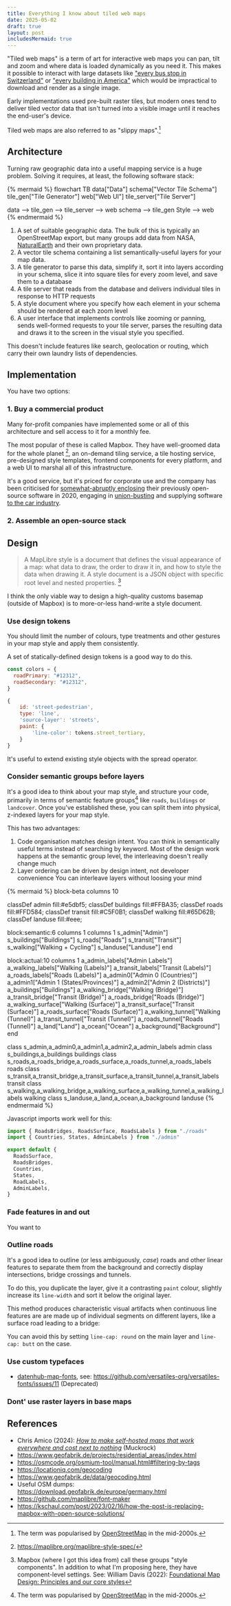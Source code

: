 ```yaml
---
title: Everything I know about tiled web maps
date: 2025-05-02
draft: true
layout: post
includesMermaid: true
---
```


"Tiled web maps" is a term of art for interactive web maps you can pan, tilt and zoom and where data is loaded dynamically as you need it. This makes it possible to interact with large datasets like ["every bus stop in Switzerland"](https://map.geo.admin.ch/#/map?lang=en&center=2634638.09,1201068.09&z=2.842&topic=ech&layers=ch.swisstopo.zeitreihen@year=1864,f;ch.bfs.gebaeude_wohnungs_register,f;ch.bav.haltestellen-oev;ch.swisstopo.swisstlm3d-wanderwege,f;ch.vbs.schiessanzeigen,f;ch.astra.wanderland-sperrungen_umleitungen,f&bgLayer=ch.swisstopo.pixelkarte-farbe) or ["every building in America"](https://www.nytimes.com/interactive/2018/10/12/us/map-of-every-building-in-the-united-states.html) which would be impractical to download and render as a single image.

Early implementations used pre-built raster tiles, but modern ones tend to deliver tiled vector data that isn't turned into a visible image until it reaches the end-user's device.

Tiled web maps are also referred to as "slippy maps".[^1]

## Architecture

Turning raw geographic data into a useful mapping service is a huge problem. Solving it requires, at least, the following software stack:

{% mermaid %}
flowchart TB
data["Data"]
schema["Vector Tile Schema"]
tile_gen["Tile Generator"]
web["Web UI"]
tile_server["Tile Server"]

data --> tile_gen --> tile_server --> web
schema --> tile_gen
Style --> web
{% endmermaid %}

1. A set of suitable geographic data. The bulk of this is typically an OpenStreetMap export, but many groups add data from NASA, [NaturalEarth](https://www.naturalearthdata.com/) and their own proprietary data.
2. A vector tile schema containing a list semantically-useful layers for your map data.
3. A tile generator to parse this data, simplify it, sort it into layers according in your schema, slice it into square tiles for every zoom level, and save them to a database
4. A tile server that reads from the database and delivers individual tiles in response to HTTP requests
5. A style document where you specify how each element in your schema should be rendered at each zoom level
6. A user interface that implements controls like zooming or panning, sends well-formed requests to your tile server, parses the resulting data and draws it to the screen in the visual style you specified.

This doesn't include features like search, geolocation or routing, which carry their own laundry lists of dependencies.

## Implementation

You have two options:

### 1. Buy a commercial product

Many for-profit companies have implemented some or all of this architecture and sell access to it for a monthly fee.

The most popular of these is called Mapbox. They have well-groomed data for the whole planet [^3], an on-demand tiling service, a tile hosting service, pre-designed style templates, frontend components for every platform, and a web UI to marshal all of this infrastructure.

It's a good service, but it's priced for corporate use and the company has been criticised for [somewhat-abruptly enclosing](https://wptavern.com/mapbox-gl-js-is-no-longer-open-source) their previously open-source software in 2020, engaging in [union-busting](https://web.archive.org/web/20230418234120/https://www.protocol.com/bulletins/mapbox-sued-firing-union-organizers) and supplying software [to the car industry](https://trashmoon.com/blog/2022/reflections-on-12-years-at-mapbox/).

### 2. Assemble an open-source stack

## Design

> A MapLibre style is a document that defines the visual appearance of a map: what data to draw, the order to draw it in, and how to style the data when drawing it. A style document is a JSON object with specific root level and nested properties. [^2]

I think the only viable way to design a high-quality customs basemap (outside of Mapbox) is to more-or-less hand-write a style document.

### Use design tokens

You should limit the number of colours, type treatments and other gestures in your map style and apply them consistently.

A set of statically-defined design tokens is a good way to do this.

```js
const colors = {
  roadPrimary: "#12312",
  roadSecondary: "#12312",
}
```

```js
{
	id: 'street-pedestrian',
	type: 'line',
	'source-layer': 'streets',
	paint: {
		'line-color': tokens.street_tertiary,
	}
}
```

It's useful to extend existing style objects with the spread operator.

### Consider semantic groups before layers

It's a good idea to think about your map style, and structure your code, primarily in terms of semantic feature groups[^1] like `roads`, `buildings` or `landcover`. Once you've established these, you can split them into physical, z-indexed layers for your map style.

This has two advantages:

1. Code organisation matches design intent. You can think in semantically useful terms instead of searching by keyword. Most of the design work happens at the semantic group level, the interleaving doesn't really change much
2. Layer ordering can be driven by design intent, not developer convenience You can interleave layers without loosing your mind

{% mermaid %}
block-beta
columns 10

classDef admin fill:#e5dbf5;
classDef buildings fill:#FFBA35;
classDef roads fill:#FFD584;
classDef transit fill:#C5F0B1;
classDef walking fill:#65D62B;
classDef landuse fill:#eee;

block:semantic:6
columns 1
columns 1
s_admin["Admin"]
s_buildings["Buildings"]
s_roads["Roads"]
s_transit["Transit"]
s_walking["Walking + Cycling"]
s_landuse["Landuse"]
end

block:actual:10
columns 1
a_admin_labels["Admin Labels"]
a_walking_labels["Walking (Labels)"]
a_transit_labels["Transit (Labels)"]
a_roads_labels["Roads (Labels)"]
a_admin0["Admin 0 (Countries)"]
a_admin1["Admin 1 (States/Provinces)"]
a_admin2["Admin 2 (Districts)"]
a_buildings["Buildings"]
a_walking_bridge["Walking (Bridge)"]
a_transit_bridge["Transit (Bridge)"]
a_roads_bridge["Roads (Bridge)"]
a_walking_surface["Walking (Surface)"]
a_transit_surface["Transit (Surface)"]
a_roads_surface["Roads (Surface)"]
a_walking_tunnel["Walking (Tunnel)"]
a_transit_tunnel["Transit (Tunnel)"]
a_roads_tunnel["Roads (Tunnel)"]
a_land["Land"]
a_ocean["Ocean"]
a_background["Background"]
end

class s_admin,a_admin0,a_admin1,a_admin2,a_admin_labels admin
class s_buildings,a_buildings buildings
class s_roads,a_roads_bridge,a_roads_surface,a_roads_tunnel,a_roads_labels roads
class s_transit,a_transit_bridge,a_transit_surface,a_transit_tunnel,a_transit_labels transit
class s_walking,a_walking_bridge,a_walking_surface,a_walking_tunnel,a_walking_labels walking
class s_landuse,a_land,a_ocean,a_background landuse
{% endmermaid %}

Javascript imports work well for this:

```js
import { RoadsBridges, RoadsSurface, RoadsLabels } from "./roads"
import { Countries, States, AdminLabels } from "./admin"

export default {
  RoadsSurface,
  RoadsBridges,
  Countries,
  States,
  RoadLabels,
  AdminLabels,
}
```

### Fade features in and out

You want to

### Outline roads

It's a good idea to outline (or less ambiguously, _case_) roads and other linear features to separate them from the background and correctly display intersections, bridge crossings and tunnels.

To do this, you duplicate the layer, give it a contrasting `paint` colour, slightly increase its `line-width` and sort it below the original layer.

This method produces characteristic visual artifacts when continuous line features are are made up of individual segments on different layers, like a surface road leading to a bridge:

You can avoid this by setting `line-cap: round` on the main layer and `line-cap: butt` on the case.

### Use custom typefaces

- [datenhub-map-fonts](<[text](https://github.com/SWRdata/datenhub-map-fonts)>), see: https://github.com/versatiles-org/versatiles-fonts/issues/11 (Deprecated)

### Dont' use raster layers in base maps

## References

- Chris Amico (2024): _[How to make self-hosted maps that work everywhere and cost next to nothing](https://www.muckrock.com/news/archives/2024/feb/13/release-notes-how-to-make-self-hosted-maps-that-work-everywhere-cost-next-to-nothing-and-might-even-work-in-airplane-mode)_ (Muckrock)
- https://www.geofabrik.de/projects/residential_areas/index.html
- https://osmcode.org/osmium-tool/manual.html#filtering-by-tags
- https://locationiq.com/geocoding
- https://www.geofabrik.de/data/geocoding.html
- Useful OSM dumps: https://download.geofabrik.de/europe/germany.html
- https://github.com/maplibre/font-maker
- https://kschaul.com/post/2023/02/16/how-the-post-is-replacing-mapbox-with-open-source-solutions/

[^1]: The term was popularised by [OpenStreetMap](https://wiki.openstreetmap.org/wiki/Slippy_map) in the mid-2000s.
[^2]: Mapbox (where I got this idea from) call these groups "style components". In addition to what I'm proposing here, they have component-level settings. See: William Davis (2022): [Foundational Map Design: Principles and our core styles](https://www.youtube.com/watch?v=QDfj9oGVZmE)
[^3]: https://maplibre.org/maplibre-style-spec/
[^4]: Mapbox streets
